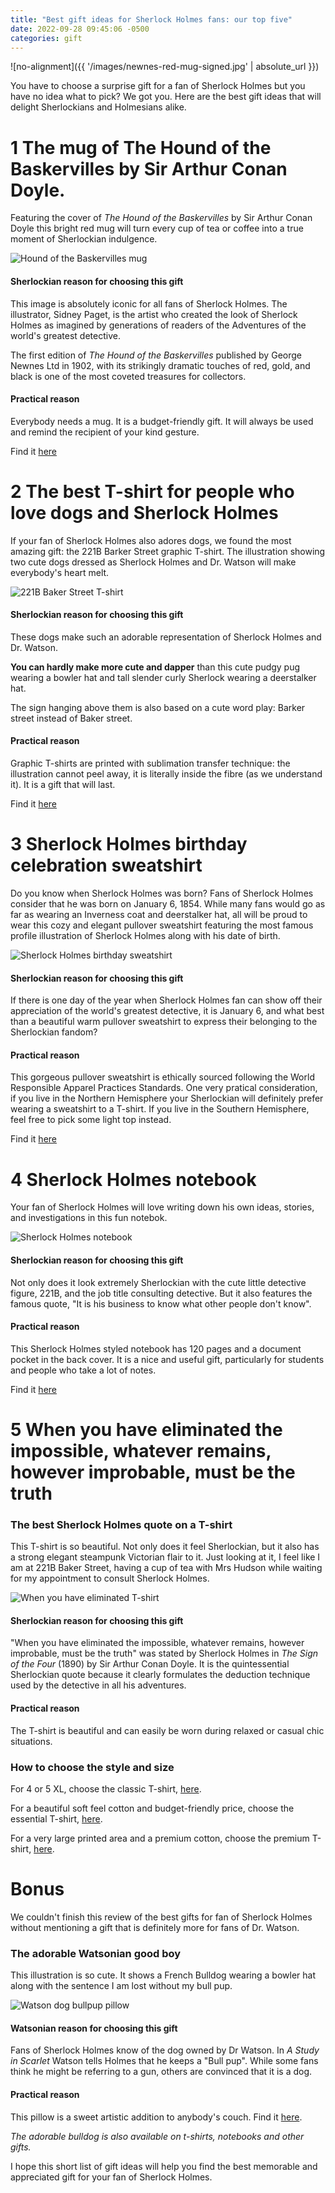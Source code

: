 ```yaml
---
title: "Best gift ideas for Sherlock Holmes fans: our top five"
date: 2022-09-28 09:45:06 -0500
categories: gift
---
```


![no-alignment]({{ '/images/newnes-red-mug-signed.jpg' | absolute_url }})

You have to choose a surprise gift for a fan of Sherlock Holmes but you have no idea what to pick? We got you. Here are the best gift ideas that will delight Sherlockians and Holmesians alike.

# 1 The mug of The Hound of the Baskervilles by Sir Arthur Conan Doyle.

Featuring the cover of *The Hound of the Baskervilles* by Sir Arthur Conan Doyle this bright red mug will turn every cup of tea or coffee into a true moment of Sherlockian indulgence.

![Hound of the Baskervilles mug](/images/newnes-red-mug-signed.jpg)


#### Sherlockian reason for choosing this gift

This image is absolutely iconic for all fans of Sherlock Holmes. The illustrator, Sidney Paget, is the artist who created the look of Sherlock Holmes as imagined by generations of readers of the Adventures of the world's greatest detective. 

The first edition of *The Hound of the Baskervilles* published by George Newnes Ltd in 1902, with its strikingly dramatic touches of red, gold, and black is one of the most coveted treasures for collectors.

#### Practical reason

Everybody needs a mug. It is a budget-friendly gift. It will always be used and remind the recipient of your kind gesture.

Find it [here](https://www.redbubble.com/shop/?query=VioletAndOberon%20Baskervilles%20red&ref=search_box)

# 2 The best T-shirt for people who love dogs and Sherlock Holmes

If your fan of Sherlock Holmes also adores dogs, we found the most amazing gift: the 221B Barker Street graphic T-shirt. The illustration showing two cute dogs dressed as Sherlock Holmes and Dr. Watson will make everybody's heart melt.

![221B Baker Street T-shirt](/images/barker-street-graphic-t-shirt.jpg)

#### Sherlockian reason for choosing this gift

These dogs make such an adorable representation of Sherlock Holmes and Dr. Watson. 

**You can hardly make more cute and dapper** than this cute pudgy pug wearing a bowler hat and tall slender curly Sherlock wearing a deerstalker hat.

The sign hanging above them is also based on a cute word play: Barker street instead of Baker street. 

#### Practical reason

Graphic T-shirts are printed with sublimation transfer technique: the illustration cannot peel away, it is literally inside the fibre (as we understand it). It is a gift that will last.

Find it [here](https://www.redbubble.com/i/t-shirt/221b-Barker-Street-Sherlock-and-Watson-as-pug-and-schnauzer-by-VioletAndOberon/116478661.1YYVU)

# 3 Sherlock Holmes birthday celebration sweatshirt

Do you know when Sherlock Holmes was born? Fans of Sherlock Holmes consider that he was born on January 6, 1854. While many fans would go as far as wearing an Inverness coat and deerstalker hat, all will be proud to wear this cozy and elegant pullover sweatshirt featuring the most famous profile illustration of Sherlock Holmes along with his date of birth.  

![Sherlock Holmes birthday sweatshirt](/images/sherlock-holmes-birthday-pullover-sweatshirt.jpg)

#### Sherlockian reason for choosing this gift

If there is one day of the year when Sherlock Holmes fan can show off their appreciation of the world's greatest detective, it is January 6, and what best than a beautiful warm pullover sweatshirt to express their belonging to the Sherlockian fandom? 

#### Practical reason

This gorgeous pullover sweatshirt is ethically sourced following the World Responsible Apparel Practices Standards. 
One very pratical consideration, if you live in the Northern Hemisphere your Sherlockian will definitely prefer wearing a sweatshirt to a T-shirt. If you live in the Southern Hemisphere, feel free to pick some light top instead.

Find it [here](https://www.redbubble.com/i/sweatshirt/Sherlock-Holmes-Birthday-Celebration-January-6-1854-dark-red-by-VioletAndOberon/98580970.73735)

# 4 Sherlock Holmes notebook

Your fan of Sherlock Holmes will love writing down his own ideas, stories, and investigations in this fun notebok.

![Sherlock Holmes notebook](/images/sherlock-holmes-221b-notebook.jpg)

#### Sherlockian reason for choosing this gift

Not only does it look extremely Sherlockian with the cute little detective figure, 221B, and the job title consulting detective. But it also features the famous quote, "It is his business to know what other people don't know". 

#### Practical reason

This Sherlock Holmes styled notebook has 120 pages and a document pocket in the back cover. It is a nice and useful gift, particularly for students and people who take a lot of notes.

Find it [here](https://www.redbubble.com/i/notebook/221b-Baker-Street-Sherlock-Holmes-black-by-VioletAndOberon/116159378.WX3NH)


# 5 When you have eliminated the impossible, whatever remains, however improbable, must be the truth
### The best Sherlock Holmes quote on a T-shirt

This T-shirt is so beautiful. Not only does it feel Sherlockian, but it also has a strong elegant steampunk Victorian flair to it. Just looking at it, I feel like I am at 221B Baker Street, having a cup of tea with Mrs Hudson while waiting for my appointment to consult Sherlock Holmes. 

![When you have eliminated T-shirt](/images/when-you-have-eliminated-t-shirt.jpg)

#### Sherlockian reason for choosing this gift

"When you have eliminated the impossible, whatever remains, however improbable, must be the truth" was stated by Sherlock Holmes in *The Sign of the Four* (1890) by Sir Arthur Conan Doyle. It is the quintessential Sherlockian quote because it clearly formulates the deduction technique used by the detective in all his adventures.

#### Practical reason

The T-shirt is beautiful and can easily be worn during relaxed or casual chic situations.

### How to choose the style and size

For 4 or 5 XL, choose the classic T-shirt, [here](https://www.redbubble.com/i/t-shirt/When-you-have-eliminated-the-impossible-whatever-remains-however-improbable-must-be-the-truth-beige-by-VioletAndOberon/93348292.IJ6L0).

For a beautiful soft feel cotton and budget-friendly price, choose the  essential T-shirt, [here](https://www.redbubble.com/i/t-shirt/When-you-have-eliminated-the-impossible-whatever-remains-however-improbable-must-be-the-truth-beige-by-VioletAndOberon/93348292.FB110).

For a very large printed area and a premium cotton, choose the premium T-shirt, [here](https://www.redbubble.com/i/t-shirt/When-you-have-eliminated-the-impossible-whatever-remains-however-improbable-must-be-the-truth-beige-by-VioletAndOberon/93348292.6VDG0).


# Bonus

We couldn't finish this review of the best gifts for fan of Sherlock Holmes without mentioning a gift that is definitely more for fans of Dr. Watson. 

### The adorable Watsonian good boy

This illustration is so cute. It shows a French Bulldog wearing a bowler hat along with the sentence I am lost without my bull pup. 

![Watson dog bullpup pillow](/images/watson-bullpup-pillow.jpg)

#### Watsonian reason for choosing this gift

Fans of Sherlock Holmes know of the dog owned by Dr Watson. In *A Study in Scarlet* Watson tells Holmes that he keeps a "Bull pup". While some fans think he might be referring to a gun, others are convinced that it is a dog.

#### Practical reason

This pillow is a sweet artistic addition to anybody's couch. Find it [here](https://www.redbubble.com/i/throw-pillow/French-Bulldog-wearing-a-bowler-hat-I-am-lost-without-my-bull-pup-by-VioletAndOberon/116046725.5X2YF).

*The adorable bulldog is also available on t-shirts, notebooks and other gifts.*


I hope this short list of gift ideas will help you find the best memorable and appreciated gift for your fan of Sherlock Holmes. 




